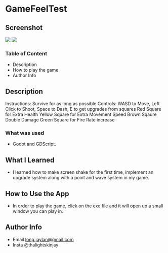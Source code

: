 # GameFeelTest

## Screenshot
<img src=https://github.com/Jaylan1/GodotWaveShooter/blob/main/Godot%20Wave%20Shooter.PNG/>
<img src=https://github.com/Jaylan1/GodotWaveShooter/blob/main/WaveShooterGodot.gif/>

### Table of Content
- Description
- How to play the game
- Author Info

## Description
Instructions: Survive for as long as possible
Controls: WASD to Move, Left Click to Shoot, Space to Dash, E to get upgrades from squares
Red Square for Extra Health 
Yellow Square for Extra Movement Speed
Brown Sqaure Double Damage
Green Square for Fire Rate increase

### What was used
- Godot and GDScript.

## What I Learned
- I learned how to make screen shake for the first time, implement an upgrade system along with a point and wave system in my game.

## How to Use the App
- In order to play the game, click on the exe file and it will open up a small window you can play in.

## Author Info
- Email long.jaylan@gmail.com
- Insta @thalightskinjay
